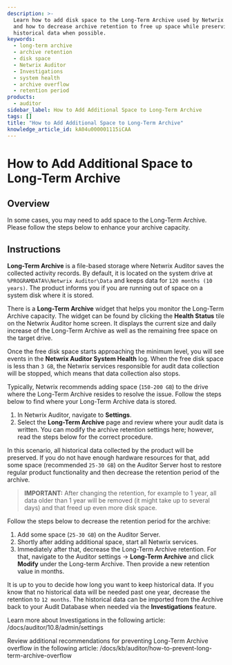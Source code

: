 ```yaml
---
description: >-
  Learn how to add disk space to the Long-Term Archive used by Netwrix Auditor
  and how to decrease archive retention to free up space while preserving
  historical data when possible.
keywords:
  - long-term archive
  - archive retention
  - disk space
  - Netwrix Auditor
  - Investigations
  - system health
  - archive overflow
  - retention period
products:
  - auditor
sidebar_label: How to Add Additional Space to Long-Term Archive
tags: []
title: "How to Add Additional Space to Long-Term Archive"
knowledge_article_id: kA04u000001115iCAA
---
```


# How to Add Additional Space to Long-Term Archive

## Overview

In some cases, you may need to add space to the Long-Term Archive. Please follow the steps below to enhance your archive capacity.

## Instructions

**Long-Term Archive** is a file-based storage where Netwrix Auditor saves the collected activity records. By default, it is located on the system drive at `%PROGRAMDATA%\Netwrix Auditor\Data` and keeps data for `120 months (10 years)`. The product informs you if you are running out of space on a system disk where it is stored.

There is a **Long-Term Archive** widget that helps you monitor the Long-Term Archive capacity. The widget can be found by clicking the **Health Status** tile on the Netwrix Auditor home screen. It displays the current size and daily increase of the Long-Term Archive as well as the remaining free space on the target drive.

Once the free disk space starts approaching the minimum level, you will see events in the **Netwrix Auditor System Health** log. When the free disk space is less than `3 GB`, the Netwrix services responsible for audit data collection will be stopped, which means that data collection also stops.

Typically, Netwrix recommends adding space (`150-200 GB`) to the drive where the Long-Term Archive resides to resolve the issue. Follow the steps below to find where your Long-Term Archive data is stored.

1. In Netwrix Auditor, navigate to **Settings**.
2. Select the **Long-Term Archive** page and review where your audit data is written. You can modify the archive retention settings here; however, read the steps below for the correct procedure.

In this scenario, all historical data collected by the product will be preserved. If you do not have enough hardware resources for that, add some space (recommended `25-30 GB`) on the Auditor Server host to restore regular product functionality and then decrease the retention period of the archive.

> **IMPORTANT:** After changing the retention, for example to 1 year, all data older than 1 year will be removed (it might take up to several days) and that freed up even more disk space.

Follow the steps below to decrease the retention period for the archive:

1. Add some space (`25-30 GB`) on the Auditor Server.
2. Shortly after adding additional space, start all Netwrix services.
3. Immediately after that, decrease the Long-Term Archive retention. For that, navigate to the Auditor settings -> **Long-Term Archive** and click **Modify** under the Long-term Archive. Then provide a new retention value in months.

It is up to you to decide how long you want to keep historical data. If you know that no historical data will be needed past one year, decrease the retention to `12 months`. The historical data can be imported from the Archive back to your Audit Database when needed via the **Investigations** feature.

Learn more about Investigations in the following article: /docs/auditor/10.8/admin/settings

Review additional recommendations for preventing Long-Term Archive overflow in the following article: /docs/kb/auditor/how-to-prevent-long-term-archive-overflow
